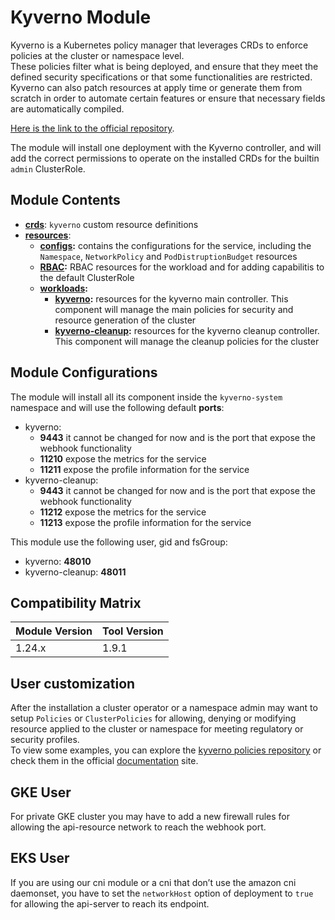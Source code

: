 # Kyverno Module

Kyverno is a Kubernetes policy manager that leverages CRDs to enforce policies at the cluster or namespace level.  
These policies filter what is being deployed, and ensure that they meet the defined security specifications or that
some functionalities are restricted.  
Kyverno can also patch resources at apply time or generate them from scratch in order to automate certain features
or ensure that necessary fields are automatically compiled.

[Here is the link to the official repository].

The module will install one deployment with the Kyverno controller, and will add the correct permissions to operate
on the installed CRDs for the builtin `admin` ClusterRole.

## Module Contents

- **[crds](./crds)**: `kyverno` custom resource definitions
- **[resources](./resources)**:
  - **[configs](./resources/configs):** contains the configurations for the service, including the `Namespace`,
		`NetworkPolicy` and `PodDistruptionBudget` resources
  - **[RBAC](./resources/rbac):** RBAC resources for the workload and for adding capabilitis to the default ClusterRole
  - **[workloads](./resources/workloads):**
    - **[kyverno](./resources/workloads/kyverno):** resources for the kyverno main controller. This component will
				manage the main policies for security and resource generation of the cluster
    - **[kyverno-cleanup](./resources/workloads/kyverno-cleanup):** resources for the kyverno cleanup controller.
				This component will manage the cleanup policies for the cluster

## Module Configurations

The module will install all its component inside the `kyverno-system` namespace and will use the following
default **ports**:

- kyverno:
  - **9443** it cannot be changed for now and is the port that expose the webhook functionality
  - **11210** expose the metrics for the service
  - **11211** expose the profile information for the service
- kyverno-cleanup:
  - **9443** it cannot be changed for now and is the port that expose the webhook functionality
  - **11212** expose the metrics for the service
  - **11213** expose the profile information for the service

This module use the following user, gid and fsGroup:

- kyverno: **48010**
- kyverno-cleanup: **48011**

## Compatibility Matrix

| Module Version | Tool Version   |
|----------------|----------------|
| 1.24.x         | 1.9.1          |

## User customization

After the installation a cluster operator or a namespace admin may want to setup `Policies` or `ClusterPolicies`
for allowing, denying or modifying resource applied to the cluster or namespace for meeting regulatory or security
profiles.  
To view some examples, you can explore the [kyverno policies repository] or check them in the official [documentation]
site.

## GKE User

For private GKE cluster you may have to add a new firewall rules for allowing the api-resource network to
reach the webhook port.

## EKS User

If you are using our cni module or a cni that don’t use the amazon cni daemonset, you have to set the `networkHost`
option of deployment to `true` for allowing the api-server to reach its endpoint.

[Here is the link to the official repository]: https://github.com/kyverno/kyverno "Kyverno GitHub Repository"
[kyverno policies repository]: https://github.com/kyverno/policies "Kyverno Policies GitHub Repository"
[documentation]: https://kyverno.io/policies/ "Kyverno Policies Site"
